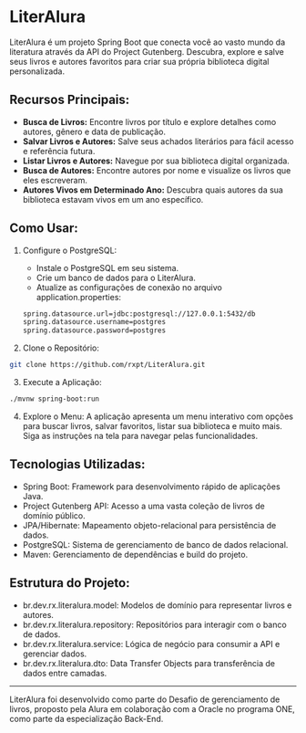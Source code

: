 # LiterAlura

LiterAlura é um projeto Spring Boot que conecta você ao vasto mundo da literatura através da API do Project Gutenberg. Descubra, explore e salve seus livros e autores favoritos para criar sua própria biblioteca digital personalizada.

## Recursos Principais:

- **Busca de Livros:** Encontre livros por título e explore detalhes como autores, gênero e data de publicação.
- **Salvar Livros e Autores:** Salve seus achados literários para fácil acesso e referência futura.
- **Listar Livros e Autores:** Navegue por sua biblioteca digital organizada.
- **Busca de Autores:** Encontre autores por nome e visualize os livros que eles escreveram.
- **Autores Vivos em Determinado Ano:** Descubra quais autores da sua biblioteca estavam vivos em um ano específico.

## Como Usar:

1. Configure o PostgreSQL:

   - Instale o PostgreSQL em seu sistema.
   - Crie um banco de dados para o LiterAlura.
   - Atualize as configurações de conexão no arquivo application.properties:
    ```bash
    spring.datasource.url=jdbc:postgresql://127.0.0.1:5432/db
    spring.datasource.username=postgres
    spring.datasource.password=postgres 
   ```
   
2. Clone o Repositório:

```bash
git clone https://github.com/rxpt/LiterAlura.git
```

3. Execute a Aplicação:
```bash
./mvnw spring-boot:run
```

4. Explore o Menu: A aplicação apresenta um menu interativo com opções para buscar livros, salvar favoritos, listar sua biblioteca e muito mais. Siga as instruções na tela para navegar pelas funcionalidades.

## Tecnologias Utilizadas:
- Spring Boot: Framework para desenvolvimento rápido de aplicações Java.
- Project Gutenberg API: Acesso a uma vasta coleção de livros de domínio público.
- JPA/Hibernate: Mapeamento objeto-relacional para persistência de dados.
- PostgreSQL: Sistema de gerenciamento de banco de dados relacional.
- Maven: Gerenciamento de dependências e build do projeto.

## Estrutura do Projeto:
- br.dev.rx.literalura.model: Modelos de domínio para representar livros e autores.
- br.dev.rx.literalura.repository: Repositórios para interagir com o banco de dados.
- br.dev.rx.literalura.service: Lógica de negócio para consumir a API e gerenciar dados.
- br.dev.rx.literalura.dto: Data Transfer Objects para transferência de dados entre camadas.

---

LiterAlura foi desenvolvido como parte do Desafio de gerenciamento de livros, proposto pela Alura em colaboração com a Oracle no programa ONE, como parte da especialização Back-End.
